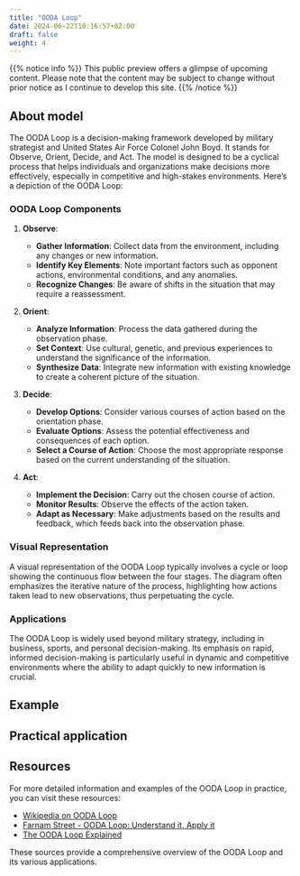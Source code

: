 ```yaml
---
title: "OODA Loop"
date: 2024-06-22T10:16:57+02:00
draft: false
weight: 4
---
```


{{% notice info %}}
This public preview offers a glimpse of upcoming content. Please note that the content may be subject to change without prior notice as I continue to develop this site.
{{% /notice %}}

## About model

The OODA Loop is a decision-making framework developed by military strategist and United States Air Force Colonel John Boyd. It stands for Observe, Orient, Decide, and Act. The model is designed to be a cyclical process that helps individuals and organizations make decisions more effectively, especially in competitive and high-stakes environments. Here’s a depiction of the OODA Loop:

### OODA Loop Components

1. **Observe**:
   - **Gather Information**: Collect data from the environment, including any changes or new information.
   - **Identify Key Elements**: Note important factors such as opponent actions, environmental conditions, and any anomalies.
   - **Recognize Changes**: Be aware of shifts in the situation that may require a reassessment.

2. **Orient**:
   - **Analyze Information**: Process the data gathered during the observation phase.
   - **Set Context**: Use cultural, genetic, and previous experiences to understand the significance of the information.
   - **Synthesize Data**: Integrate new information with existing knowledge to create a coherent picture of the situation.

3. **Decide**:
   - **Develop Options**: Consider various courses of action based on the orientation phase.
   - **Evaluate Options**: Assess the potential effectiveness and consequences of each option.
   - **Select a Course of Action**: Choose the most appropriate response based on the current understanding of the situation.

4. **Act**:
   - **Implement the Decision**: Carry out the chosen course of action.
   - **Monitor Results**: Observe the effects of the action taken.
   - **Adapt as Necessary**: Make adjustments based on the results and feedback, which feeds back into the observation phase.

### Visual Representation

A visual representation of the OODA Loop typically involves a cycle or loop showing the continuous flow between the four stages. The diagram often emphasizes the iterative nature of the process, highlighting how actions taken lead to new observations, thus perpetuating the cycle.

### Applications

The OODA Loop is widely used beyond military strategy, including in business, sports, and personal decision-making. Its emphasis on rapid, informed decision-making is particularly useful in dynamic and competitive environments where the ability to adapt quickly to new information is crucial.

## Example

## Practical application

## Resources

For more detailed information and examples of the OODA Loop in practice, you can visit these resources:
- [Wikipedia on OODA Loop](https://en.wikipedia.org/wiki/OODA_loop)
- [Farnam Street - OODA Loop: Understand it, Apply it](https://fs.blog/ooda-loop/)
- [The OODA Loop Explained](https://www.artofmanliness.com/character/knowledge-of-men/ooda-loop/)

These sources provide a comprehensive overview of the OODA Loop and its various applications.